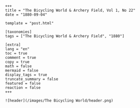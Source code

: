 
    +++
    title = "The Bicycling World & Archery Field, Vol 1, No 22"
    date = "1880-09-04"

    template = "post.html"

    [taxonomies]
    tags = ["The Bicycling World & Archery Field", "1880"]

    [extra]
    lang = "en"
    toc = true
    comment = true
    copy = true
    math = false
    mermaid = false
    display_tags = true
    truncate_summary = false
    featured = false
    reaction = false
    +++

    ![header](/images/The Bicycling World/header.png)

    